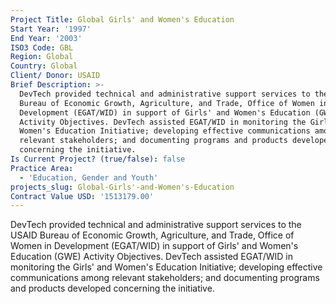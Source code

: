 ```yaml
---
Project Title: Global Girls' and Women's Education
Start Year: '1997'
End Year: '2003'
ISO3 Code: GBL
Region: Global
Country: Global
Client/ Donor: USAID
Brief Description: >-
  DevTech provided technical and administrative support services to the USAID
  Bureau of Economic Growth, Agriculture, and Trade, Office of Women in
  Development (EGAT/WID) in support of Girls' and Women's Education (GWE)
  Activity Objectives. DevTech assisted EGAT/WID in monitoring the Girls' and
  Women's Education Initiative; developing effective communications among
  relevant stakeholders; and documenting programs and products developed
  concerning the initiative.
Is Current Project? (true/false): false
Practice Area:
  - 'Education, Gender and Youth'
projects_slug: Global-Girls'-and-Women's-Education
Contract Value USD: '1513179.00'
---
```

DevTech provided technical and administrative support services to the USAID Bureau of Economic Growth, Agriculture, and Trade, Office of Women in Development (EGAT/WID) in support of Girls' and Women's Education (GWE) Activity Objectives. DevTech assisted EGAT/WID in monitoring the Girls' and Women's Education Initiative; developing effective communications among relevant stakeholders; and documenting programs and products developed concerning the initiative.
